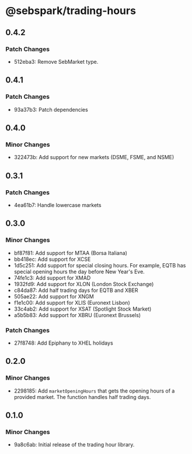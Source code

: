 # @sebspark/trading-hours

## 0.4.2

### Patch Changes

- 512eba3: Remove SebMarket type.

## 0.4.1

### Patch Changes

- 93a37b3: Patch dependencies

## 0.4.0

### Minor Changes

- 322473b: Add support for new markets (DSME, FSME, and NSME)

## 0.3.1

### Patch Changes

- 4ea61b7: Handle lowercase markets

## 0.3.0

### Minor Changes

- bf87f81: Add support for MTAA (Borsa Italiana)
- bb418ec: Add support for XCSE
- 1d5c251: Add support for special closing hours. For example, EQTB has special opening hours the day before New Year's Eve.
- 74fe1c3: Add support for XMAD
- 1932fd9: Add support for XLON (London Stock Exchange)
- c84da87: Add half trading days for EQTB and XBER
- 505ae22: Add support for XNGM
- f1e1c00: Add support for XLIS (Euronext Lisbon)
- 33c4ab2: Add support for XSAT (Spotlight Stock Market)
- a5b5b83: Add support for XBRU (Euronext Brussels)

### Patch Changes

- 27f8748: Add Epiphany to XHEL holidays

## 0.2.0

### Minor Changes

- 2298185: Add `marketOpeningHours` that gets the opening hours of a provided market. The function handles half trading days.

## 0.1.0

### Minor Changes

- 9a8c6ab: Initial release of the trading hour library.
